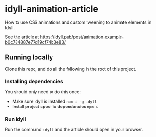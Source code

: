 # idyll-animation-article
How to use CSS animations and custom tweening to animate elements in Idyll.

See the article at https://idyll.pub/post/animation-example-b0c784887e77d19cf74b3e83/

## Running locally

Clone this repo, and do all the following in the root of this project.

### Installing dependencies

You should only need to do this once:

- Make sure Idyll is installed `npm i -g idyll`
- Install project specific dependencies `npm i`

### Run idyll

Run the command `idyll` and the article should open in your browser.
